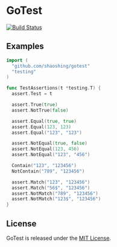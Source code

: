 # GoTest

[![Build Status](https://travis-ci.org/shaoshing/gotest.png?branch=master)](https://travis-ci.org/shaoshing/gotest)


## Examples

```go
import (
  "github.com/shaoshing/gotest"
  "testing"
)

func TestAssertions(t *testing.T) {
  assert.Test = t

  assert.True(true)
  assert.NotTrue(false)

  assert.Equal(true, true)
  assert.Equal(123, 123)
  assert.Equal("123", "123")

  assert.NotEqual(true, false)
  assert.NotEqual(123, 456)
  assert.NotEqual("123", "456")

  Contain("123", "123456")
  NotContain("789", "123456")

  assert.Match("123", "123456")
  assert.Match("56$", "123456")
  assert.NotMatch("789", "123456")
  assert.NotMatch("123$", "123456")
}
```

## License

GoTest is released under the [MIT License](http://www.opensource.org/licenses/MIT).
